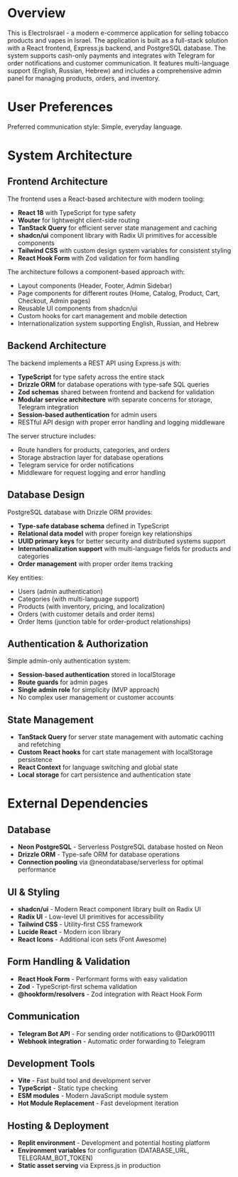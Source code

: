 # Overview

This is ElectroIsrael - a modern e-commerce application for selling tobacco products and vapes in Israel. The application is built as a full-stack solution with a React frontend, Express.js backend, and PostgreSQL database. The system supports cash-only payments and integrates with Telegram for order notifications and customer communication. It features multi-language support (English, Russian, Hebrew) and includes a comprehensive admin panel for managing products, orders, and inventory.

# User Preferences

Preferred communication style: Simple, everyday language.

# System Architecture

## Frontend Architecture
The frontend uses a React-based architecture with modern tooling:
- **React 18** with TypeScript for type safety
- **Wouter** for lightweight client-side routing
- **TanStack Query** for efficient server state management and caching
- **shadcn/ui** component library with Radix UI primitives for accessible components
- **Tailwind CSS** with custom design system variables for consistent styling
- **React Hook Form** with Zod validation for form handling

The architecture follows a component-based approach with:
- Layout components (Header, Footer, Admin Sidebar)
- Page components for different routes (Home, Catalog, Product, Cart, Checkout, Admin pages)
- Reusable UI components from shadcn/ui
- Custom hooks for cart management and mobile detection
- Internationalization system supporting English, Russian, and Hebrew

## Backend Architecture
The backend implements a REST API using Express.js with:
- **TypeScript** for type safety across the entire stack
- **Drizzle ORM** for database operations with type-safe SQL queries
- **Zod schemas** shared between frontend and backend for validation
- **Modular service architecture** with separate concerns for storage, Telegram integration
- **Session-based authentication** for admin users
- RESTful API design with proper error handling and logging middleware

The server structure includes:
- Route handlers for products, categories, and orders
- Storage abstraction layer for database operations
- Telegram service for order notifications
- Middleware for request logging and error handling

## Database Design
PostgreSQL database with Drizzle ORM provides:
- **Type-safe database schema** defined in TypeScript
- **Relational data model** with proper foreign key relationships
- **UUID primary keys** for better security and distributed systems support
- **Internationalization support** with multi-language fields for products and categories
- **Order management** with proper order items tracking

Key entities:
- Users (admin authentication)
- Categories (with multi-language support)
- Products (with inventory, pricing, and localization)
- Orders (with customer details and order items)
- Order Items (junction table for order-product relationships)

## Authentication & Authorization
Simple admin-only authentication system:
- **Session-based authentication** stored in localStorage
- **Route guards** for admin pages
- **Single admin role** for simplicity (MVP approach)
- No complex user management or customer accounts

## State Management
- **TanStack Query** for server state management with automatic caching and refetching
- **Custom React hooks** for cart state management with localStorage persistence
- **React Context** for language switching and global state
- **Local storage** for cart persistence and authentication state

# External Dependencies

## Database
- **Neon PostgreSQL** - Serverless PostgreSQL database hosted on Neon
- **Drizzle ORM** - Type-safe ORM for database operations
- **Connection pooling** via @neondatabase/serverless for optimal performance

## UI & Styling
- **shadcn/ui** - Modern React component library built on Radix UI
- **Radix UI** - Low-level UI primitives for accessibility
- **Tailwind CSS** - Utility-first CSS framework
- **Lucide React** - Modern icon library
- **React Icons** - Additional icon sets (Font Awesome)

## Form Handling & Validation
- **React Hook Form** - Performant forms with easy validation
- **Zod** - TypeScript-first schema validation
- **@hookform/resolvers** - Zod integration with React Hook Form

## Communication
- **Telegram Bot API** - For sending order notifications to @Dark090111
- **Webhook integration** - Automatic order forwarding to Telegram

## Development Tools
- **Vite** - Fast build tool and development server
- **TypeScript** - Static type checking
- **ESM modules** - Modern JavaScript module system
- **Hot Module Replacement** - Fast development iteration

## Hosting & Deployment
- **Replit environment** - Development and potential hosting platform
- **Environment variables** for configuration (DATABASE_URL, TELEGRAM_BOT_TOKEN)
- **Static asset serving** via Express.js in production